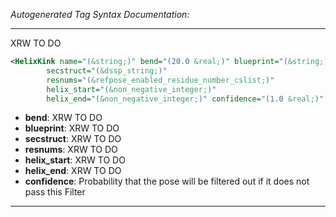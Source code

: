 _Autogenerated Tag Syntax Documentation:_

---
XRW TO DO

```xml
<HelixKink name="(&string;)" bend="(20.0 &real;)" blueprint="(&string;)"
        secstruct="(&dssp_string;)"
        resnums="(&refpose_enabled_residue_number_cslist;)"
        helix_start="(&non_negative_integer;)"
        helix_end="(&non_negative_integer;)" confidence="(1.0 &real;)" />
```

-   **bend**: XRW TO DO
-   **blueprint**: XRW TO DO
-   **secstruct**: XRW TO DO
-   **resnums**: XRW TO DO
-   **helix_start**: XRW TO DO
-   **helix_end**: XRW TO DO
-   **confidence**: Probability that the pose will be filtered out if it does not pass this Filter

---

